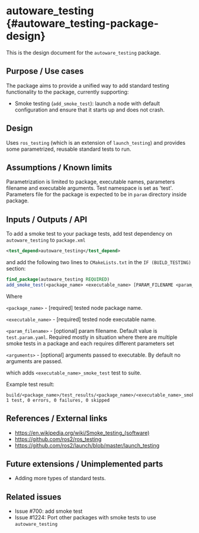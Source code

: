 # autoware_testing {#autoware_testing-package-design}

This is the design document for the `autoware_testing` package.

## Purpose / Use cases

The package aims to provide a unified way to add standard testing functionality to the package, currently supporting:

- Smoke testing (`add_smoke_test`): launch a node with default configuration and ensure that it starts up and does not crash.

## Design

Uses `ros_testing` (which is an extension of `launch_testing`) and provides some parametrized, reusable standard tests to run.

## Assumptions / Known limits

Parametrization is limited to package, executable names, parameters filename and executable arguments. Test namespace is set as 'test'.
Parameters file for the package is expected to be in `param` directory inside package.

## Inputs / Outputs / API

To add a smoke test to your package tests, add test dependency on `autoware_testing` to `package.xml`

```xml
<test_depend>autoware_testing</test_depend>
```

and add the following two lines to `CMakeLists.txt` in the `IF (BUILD_TESTING)` section:

```cmake
find_package(autoware_testing REQUIRED)
add_smoke_test(<package_name> <executable_name> [PARAM_FILENAME <param_filename>] [EXECUTABLE_ARGUMENTS <arguments>])
```

Where

`<package_name>` - [required] tested node package name.

`<executable_name>` - [required] tested node executable name.

`<param_filename>` - [optional] param filename. Default value is `test.param.yaml`. Required mostly in situation where there are multiple smoke tests in a package and each requires different parameters set

`<arguments>` - [optional] arguments passed to executable. By default no arguments are passed.

which adds `<executable_name>_smoke_test` test to suite.

Example test result:

```text
build/<package_name>/test_results/<package_name>/<executable_name>_smoke_test.xunit.xml: 1 test, 0 errors, 0 failures, 0 skipped
```

## References / External links

- <https://en.wikipedia.org/wiki/Smoke_testing_(software)>
- <https://github.com/ros2/ros_testing>
- <https://github.com/ros2/launch/blob/master/launch_testing>

## Future extensions / Unimplemented parts

- Adding more types of standard tests.

## Related issues

- Issue #700: add smoke test
- Issue #1224: Port other packages with smoke tests to use `autoware_testing`
